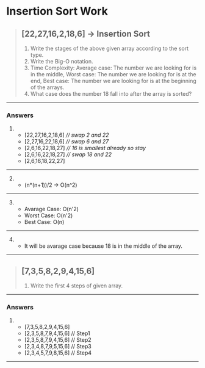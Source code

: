 # **Insertion Sort Work**

> ## [22,27,16,2,18,6] -> Insertion Sort
> 1. Write the stages of the above given array according to the sort type.
> 2. Write the Big-O notation.
> 3. Time Complexity: Average case: The number we are looking for is in the middle, Worst case: The number we are looking for is at the end, Best case: The number we are looking for is at the beginning of the arrays.
> 4. What case does the number 18 fall into after the array is sorted?
---
### **Answers**
1)  - [22,27,16,2,18,6] *// swap 2 and 22* 
    - [2,27,16,22,18,6] *// swap 6 and 27* 
    - [2,6,16,22,18,27] *// 16 is smallest already so stay*
    - [2,6,16,22,18,27] *// swap 18 and 22* 
    - [2,6,16,18,22,27] 
---
2)  - (n*(n+1))/2   ->  O(n^2)
---
3)  - Avarage Case: O(n'2)
    - Worst Case: O(n'2)
    - Best Case: O(n)
---
4)  - It will be avarage case because 18 is in the middle of the array.
---

> ## [7,3,5,8,2,9,4,15,6] 
> 1. Write the first 4 steps of given array.
---
### **Answers**
1)  - [7,3,5,8,2,9,4,15,6]
    - [2,3,5,8,7,9,4,15,6] // Step1
    - [2,3,5,8,7,9,4,15,6] // Step2
    - [2,3,4,8,7,9,5,15,6] // Step3
    - [2,3,4,5,7,9,8,15,6] // Step4
---
